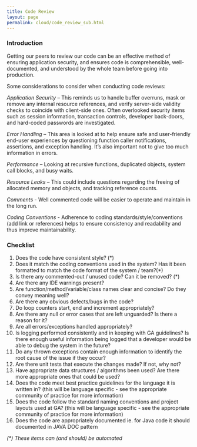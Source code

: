 ```yaml
---
title: Code Review
layout: page
permalink: cloud/code_review_sub.html
---
```


### Introduction

Getting our peers to review our code can be an effective method of ensuring application security, and ensures code is comprehensible, well-documented, and understood by the whole team before going into production.

Some considerations to consider when conducting code reviews:

*Application Security* – This reminds us to handle buffer overruns, mask or remove any internal resource references, and verify server-side validity checks to coincide with client-side ones. Often overlooked security items such as session information, transaction controls, developer back-doors, and hard-coded passwords are investigated.

*Error Handling* – This area is looked at to help ensure safe and user-friendly end-user experiences by questioning function caller notifications, assertions, and exception handling. It’s also important not to give too much information in errors.

*Performance* – Looking at recursive functions, duplicated objects, system call blocks, and busy waits.

*Resource Leaks* – This could include questions regarding the freeing of allocated memory and objects, and tracking reference counts.

*Comments* - Well commented code will be easier to operate and maintain in the long run.

*Coding Conventions* - Adherence to coding standards/style/conventions (add link or references) helps to ensure consistency and readability and thus improve maintainability.

### Checklist

1. Does the code have consistent style? (\*)
2. Does it match the coding conventions used in the system? Has it been formatted to match the code format of the system / team?(\*)
3. Is there any commented-out / unused code? Can it be removed? (\*)
4. Are there any IDE warnings present?
5. Are function/method/variable/class names clear and concise? Do they convey meaning well?
6. Are there any obvious defects/bugs in the code?
7. Do loop counters start, end and increment appropriately?
8. Are there any null or error cases that are left unguarded? Is there a reason for it?
9. Are all errors/exceptions handled appropriately?
10. Is logging performed consistently and in keeping with GA guidelines? Is there enough useful information being logged that a developer would be able to debug the system in the future?
11. Do any thrown exceptions contain enough information to identify the root cause of the issue if they occur?
12. Are there unit tests that execute the changes made? If not, why not?
13. Have appropriate data structures / algorithms been used? Are there more appropriate ones that could be used?
14. Does the code meet best practice guidelines for the language it is written in? (this will be language specific - see the appropriate community of practice for more information)
15. Does the code follow the standard naming conventions and project layouts used at GA? (this will be language specific - see the appropriate community of practice for more information)
16. Does the code are appropriately documented ie. for Java code it should documented in JAVA DOC pattern

*(\*) These items can (and should) be automated*
